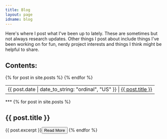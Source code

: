 ```yaml
---
title: Blog
layout: page
idname: blog
---
```


Here's where I post what I've been up to lately. These are sometimes but not always research updates. Other things I post about include
things I've been working on for fun, nerdy project interests and things I think might be helpful to share.

## Contents:
<table>
 {% for post in site.posts %}
  <tr>
   <td>{{ post.date | date_to_string: "ordinal", "US" }} | <a href="{{ post.url }}">{{ post.title }}</a></td>
  </tr>
 {% endfor %}
</table>
***
{% for post in site.posts %}
  <h2>{{ post.title }}</h2>

  {{ post.excerpt }}<input type="button" onclick="location.href='{{ post.url }}';" value="Read More">
{% endfor %}
